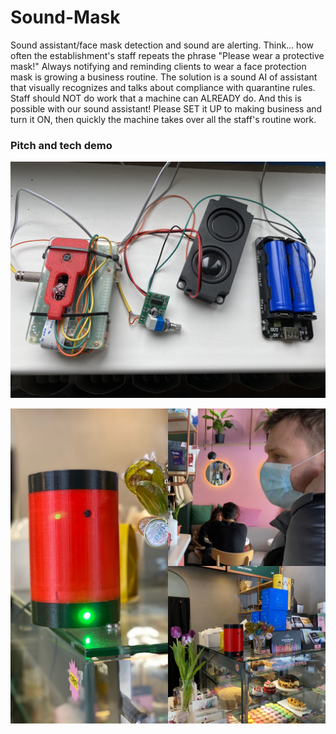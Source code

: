 # Sound-Mask
Sound assistant/face mask detection and sound are alerting.  Think… how often the establishment's staff repeats the phrase "Please wear a protective mask!"  Always notifying and reminding clients to wear a face protection mask is growing a business routine.  The solution is a sound AI of assistant that visually recognizes and talks about compliance with quarantine rules.  Staff should NOT do work that a machine can ALREADY do.  And this is possible with our sound assistant!  Please SET it UP to making business and turn it ON, then quickly the machine takes over all the staff's routine work.

### Pitch and tech demo



[![Youtube video](/images/Sound-Mask-00009.jpg)](https://youtu.be/g_8TsaBLEg0 "Youtube Video")



![images](/images/Sound-Mask-00005.JPG)